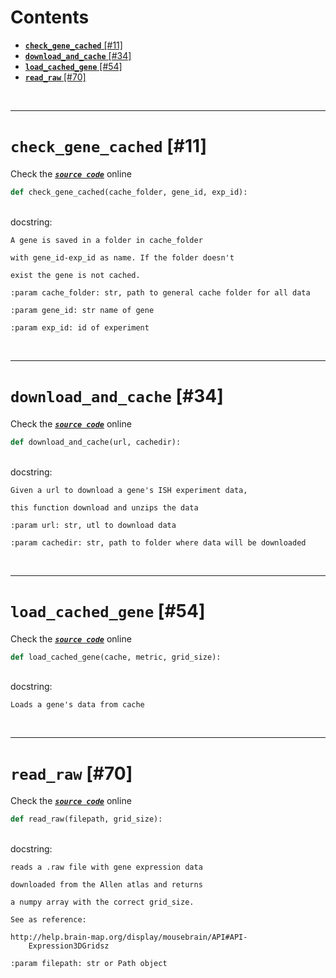



Contents
========

* [**`check_gene_cached`** [#11]](#check_gene_cached-11)
* [**`download_and_cache`** [#34]](#download_and_cache-34)
* [**`load_cached_gene`** [#54]](#load_cached_gene-54)
* [**`read_raw`** [#70]](#read_raw-70)


&nbsp;

--------
# **`check_gene_cached`** [#11]
  
Check the [***``source code``***](https://github.com/BrancoLab/BrainRender/blob/master/brainrender/gene_expression/ge_utils.py#L11) online

```python
def check_gene_cached(cache_folder, gene_id, exp_id):
```

&nbsp;  
docstring:

```text
A gene is saved in a folder in cache_folder

with gene_id-exp_id as name. If the folder doesn't

exist the gene is not cached.

:param cache_folder: str, path to general cache folder for all data

:param gene_id: str name of gene

:param exp_id: id of experiment

```

&nbsp;

--------
# **`download_and_cache`** [#34]
  
Check the [***``source code``***](https://github.com/BrancoLab/BrainRender/blob/master/brainrender/gene_expression/ge_utils.py#L34) online

```python
def download_and_cache(url, cachedir):
```

&nbsp;  
docstring:

```text
Given a url to download a gene's ISH experiment data,

this function download and unzips the data

:param url: str, utl to download data

:param cachedir: str, path to folder where data will be downloaded

```

&nbsp;

--------
# **`load_cached_gene`** [#54]
  
Check the [***``source code``***](https://github.com/BrancoLab/BrainRender/blob/master/brainrender/gene_expression/ge_utils.py#L54) online

```python
def load_cached_gene(cache, metric, grid_size):
```

&nbsp;  
docstring:

```text
Loads a gene's data from cache

```

&nbsp;

--------
# **`read_raw`** [#70]
  
Check the [***``source code``***](https://github.com/BrancoLab/BrainRender/blob/master/brainrender/gene_expression/ge_utils.py#L70) online

```python
def read_raw(filepath, grid_size):
```

&nbsp;  
docstring:

```text
reads a .raw file with gene expression data

downloaded from the Allen atlas and returns

a numpy array with the correct grid_size.

See as reference:

http://help.brain-map.org/display/mousebrain/API#API-
    Expression3DGridsz

:param filepath: str or Path object

```